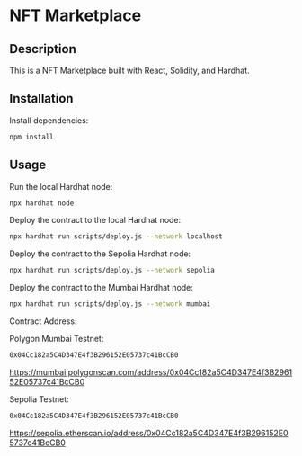 

# NFT Marketplace
## Description
This is a NFT Marketplace built with React, Solidity, and Hardhat.

## Installation
Install dependencies:

```bash
npm install
```
## Usage

Run the local Hardhat node:

```bash
npx hardhat node
```
Deploy the contract to the local Hardhat node:

```bash
npx hardhat run scripts/deploy.js --network localhost
```
Deploy the contract to the Sepolia Hardhat node:

```bash
npx hardhat run scripts/deploy.js --network sepolia
```
Deploy the contract to the Mumbai Hardhat node:

```bash
npx hardhat run scripts/deploy.js --network mumbai
```

<!-- Market deployed to: 0xb6860fe7FE439ce4BEb0ba7543bdB27814033AE8

Market deployed to: 0xb6860fe7FE439ce4BEb0ba7543bdB27814033AE8 -->

Contract Address: 

Polygon Mumbai Testnet: 
```bash
0x04Cc182a5C4D347E4f3B296152E05737c41BcCB0 
```
https://mumbai.polygonscan.com/address/0x04Cc182a5C4D347E4f3B296152E05737c41BcCB0

Sepolia Testnet: 
```bash
0x04Cc182a5C4D347E4f3B296152E05737c41BcCB0
```
https://sepolia.etherscan.io/address/0x04Cc182a5C4D347E4f3B296152E05737c41BcCB0
